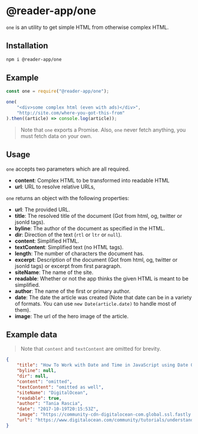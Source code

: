 # @reader-app/one

`one` is an utility to get simple HTML from otherwise complex HTML.

## Installation

```sh
npm i @reader-app/one
```

## Example

```js
const one = require("@reader-app/one");

one(
	"<div>some complex html (even with ads)</div>",
	"http://site.com/where-you-got-this-from"
).then((article) => console.log(article));
```

> Note that `one` exports a Promise. Also, `one` never fetch anything, you must fetch data on your own.

## Usage

`one` accepts two parameters which are all required.

- **content**: Complex HTML to be transformed into readable HTML
- **url**: URL to resolve relative URLs,

`one` returns an object with the following properties:

- **url**: The provided URL.
- **title**: The resolved title of the document (Got from html, og, twitter or jsonld tags).
- **byline**: The author of the document as specified in the HTML.
- **dir**: Direction of the text (`rtl` or `ltr` or `null`).
- **content**: Simplified HTML.
- **textContent**: Simplified text (no HTML tags).
- **length**: The number of characters the document has.
- **excerpt**: Description of the document (Got from html, og, twitter or jsonld tags) or excerpt from first paragraph.
- **siteName**: The name of the site.
- **readable**: Whether or not the app thinks the given HTML is meant to be simplified.
- **author**: The name of the first or primary author.
- **date**: The date the article was created (Note that date can be in a variety of formats. You can use `new Date(article.date)` to handle most of them).
- **image**: The url of the hero image of the article.

## Example data

> Note that `content` and `textContent` are omitted for brevity.

```json
{
	"title": "How To Work with Date and Time in JavaScript using Date Objects | DigitalOcean",
	"byline": null,
	"dir": null,
	"content": "omitted",
	"textContent": "omitted as well",
	"siteName": "DigitalOcean",
	"readable": true,
	"author": "Tania Rascia",
	"date": "2017-10-19T20:15:53Z",
	"image": "https://community-cdn-digitalocean-com.global.ssl.fastly.net/variants/eqK1m9xGjBo7WaC62F3duT5E/035575f2985fe451d86e717d73691e533a1a00545d7230900ed786341dc3c882",
	"url": "https://www.digitalocean.com/community/tutorials/understanding-date-and-time-in-javascript"
}
```

